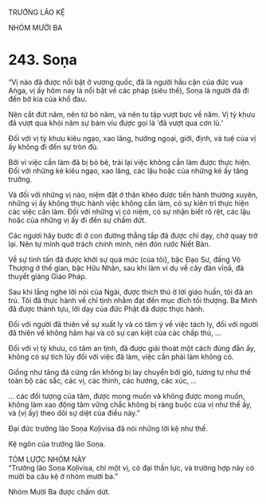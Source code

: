 TRƯỞNG LÃO KỆ

NHÓM MƯỜI BA

# 243. Soṇa

“Vị nào đã được nổi bật ở vương quốc, đã là người hầu cận của đức vua Aṅga, vị ấy hôm nay là nổi bật về các pháp (siêu thế), Soṇa là người đã đi đến bờ kia của khổ đau.

Nên cắt đứt năm, nên từ bỏ năm, và nên tu tập vượt bực về năm. Vị tỳ khưu đã vượt qua khỏi năm sự bám víu được gọi là ‘đã vượt qua cơn lũ.’

Đối với vị tỳ khưu kiêu ngạo, xao lãng, hướng ngoại, giới, định, và tuệ của vị ấy không đi đến sự tròn đủ.

Bởi vì việc cần làm đã bị bỏ bê, trái lại việc không cần làm được thực hiện. Đối với những kẻ kiêu ngạo, xao lãng, các lậu hoặc của những kẻ ấy tăng trưởng.

Và đối với những vị nào, niệm đặt ở thân khéo được tiến hành thường xuyên, những vị ấy không thực hành việc không cần làm, có sự kiên trì thực hiện các việc cần làm. Đối với những vị có niệm, có sự nhận biết rõ rệt, các lậu hoặc của những vị ấy đi đến sự chấm dứt.

Các ngươi hãy bước đi ở con đường thẳng tắp đã được chỉ dạy, chớ quay trở lại. Nên tự mình quở trách chính mình, nên đón rước Niết Bàn.

Về sự tinh tấn đã được khởi sự quá mức (của tôi), bậc Đạo Sư, đấng Vô Thượng ở thế gian, bậc Hữu Nhãn, sau khi làm ví dụ về cây đàn vīṇā, đã thuyết giảng Giáo Pháp.

Sau khi lắng nghe lời nói của Ngài, được thích thú ở lời giáo huấn, tôi đã an trú. Tôi đã thực hành về chỉ tịnh nhằm đạt đến mục đích tối thượng. Ba Minh đã được thành tựu, lời dạy của đức Phật đã được thực hành.

Đối với người đã thiên về sự xuất ly và có tâm ý về việc tách ly, đối với người đã thiên về không hãm hại và có sự cạn kiệt của các chấp thủ, …

Đối với vị tỳ khưu, có tâm an tịnh, đã được giải thoát một cách đúng đắn ấy, không có sự tích lũy đối với việc đã làm, việc cần phải làm không có.

Giống như tảng đá cứng rắn không bị lay chuyển bởi gió, tương tự như thế toàn bộ các sắc, các vị, các thinh, các hương, các xúc, …

… các đối tượng của tâm, được mong muốn và không được mong muốn, không làm xao động tâm vững chắc không bị ràng buộc của vị như thế ấy, và (vị ấy) theo dõi sự diệt của điều này.”

Đại đức trưởng lão Soṇa Koḷivisa đã nói những lời kệ như thế.

Kệ ngôn của trưởng lão Soṇa.

TÓM LƯỢC NHÓM NÀY  
“Trưởng lão Soṇa Koḷivisa, chỉ một vị, có đại thần lực, và trường hợp này có mười ba câu kệ ở nhóm mười ba.”

Nhóm Mười Ba được chấm dứt.
